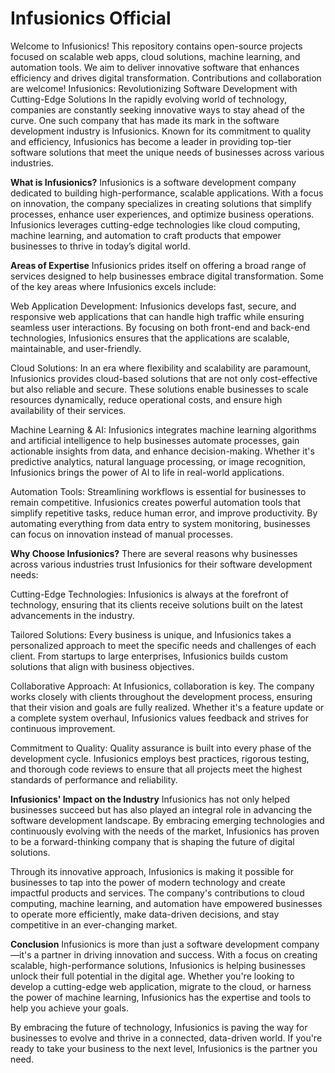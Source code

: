 # Infusionics Official
Welcome to Infusionics! This repository contains open-source projects focused on scalable web apps, cloud solutions, machine learning, and automation tools. We aim to deliver innovative software that enhances efficiency and drives digital transformation. Contributions and collaboration are welcome!
Infusionics: Revolutionizing Software Development with Cutting-Edge Solutions
In the rapidly evolving world of technology, companies are constantly seeking innovative ways to stay ahead of the curve. One such company that has made its mark in the software development industry is Infusionics. Known for its commitment to quality and efficiency, Infusionics has become a leader in providing top-tier software solutions that meet the unique needs of businesses across various industries.

**What is Infusionics?**
Infusionics is a software development company dedicated to building high-performance, scalable applications. With a focus on innovation, the company specializes in creating solutions that simplify processes, enhance user experiences, and optimize business operations. Infusionics leverages cutting-edge technologies like cloud computing, machine learning, and automation to craft products that empower businesses to thrive in today’s digital world.

**Areas of Expertise**
Infusionics prides itself on offering a broad range of services designed to help businesses embrace digital transformation. Some of the key areas where Infusionics excels include:

Web Application Development: Infusionics develops fast, secure, and responsive web applications that can handle high traffic while ensuring seamless user interactions. By focusing on both front-end and back-end technologies, Infusionics ensures that the applications are scalable, maintainable, and user-friendly.

Cloud Solutions: In an era where flexibility and scalability are paramount, Infusionics provides cloud-based solutions that are not only cost-effective but also reliable and secure. These solutions enable businesses to scale resources dynamically, reduce operational costs, and ensure high availability of their services.

Machine Learning & AI: Infusionics integrates machine learning algorithms and artificial intelligence to help businesses automate processes, gain actionable insights from data, and enhance decision-making. Whether it's predictive analytics, natural language processing, or image recognition, Infusionics brings the power of AI to life in real-world applications.

Automation Tools: Streamlining workflows is essential for businesses to remain competitive. Infusionics creates powerful automation tools that simplify repetitive tasks, reduce human error, and improve productivity. By automating everything from data entry to system monitoring, businesses can focus on innovation instead of manual processes.

**Why Choose Infusionics?**
There are several reasons why businesses across various industries trust Infusionics for their software development needs:

Cutting-Edge Technologies: Infusionics is always at the forefront of technology, ensuring that its clients receive solutions built on the latest advancements in the industry.

Tailored Solutions: Every business is unique, and Infusionics takes a personalized approach to meet the specific needs and challenges of each client. From startups to large enterprises, Infusionics builds custom solutions that align with business objectives.

Collaborative Approach: At Infusionics, collaboration is key. The company works closely with clients throughout the development process, ensuring that their vision and goals are fully realized. Whether it's a feature update or a complete system overhaul, Infusionics values feedback and strives for continuous improvement.

Commitment to Quality: Quality assurance is built into every phase of the development cycle. Infusionics employs best practices, rigorous testing, and thorough code reviews to ensure that all projects meet the highest standards of performance and reliability.

**Infusionics' Impact on the Industry**
Infusionics has not only helped businesses succeed but has also played an integral role in advancing the software development landscape. By embracing emerging technologies and continuously evolving with the needs of the market, Infusionics has proven to be a forward-thinking company that is shaping the future of digital solutions.

Through its innovative approach, Infusionics is making it possible for businesses to tap into the power of modern technology and create impactful products and services. The company's contributions to cloud computing, machine learning, and automation have empowered businesses to operate more efficiently, make data-driven decisions, and stay competitive in an ever-changing market.

**Conclusion**
Infusionics is more than just a software development company—it's a partner in driving innovation and success. With a focus on creating scalable, high-performance solutions, Infusionics is helping businesses unlock their full potential in the digital age. Whether you're looking to develop a cutting-edge web application, migrate to the cloud, or harness the power of machine learning, Infusionics has the expertise and tools to help you achieve your goals.

By embracing the future of technology, Infusionics is paving the way for businesses to evolve and thrive in a connected, data-driven world. If you're ready to take your business to the next level, Infusionics is the partner you need.
